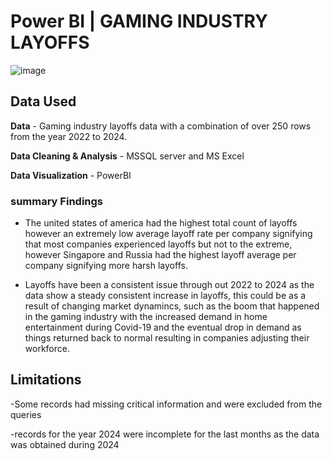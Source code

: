 # Power BI | GAMING INDUSTRY LAYOFFS

![image](https://github.com/user-attachments/assets/6cd6f0c4-6829-48ae-90fc-2a0f8e33ac70)

## Data Used

**Data** - Gaming industry layoffs data with a combination of over 250 rows from the year 2022 to 2024.

**Data Cleaning & Analysis** - MSSQL server and MS Excel

**Data Visualization** - PowerBI

### summary Findings
- The united states of america had the highest total count of layoffs however an extremely low average layoff rate per company
signifying that most companies experienced layoffs but not to the extreme, however Singapore and Russia had the highest layoff average per company signifying more harsh layoffs.

- Layoffs have been a consistent issue through out 2022 to 2024 as the data show a steady consistent increase in layoffs, this could be as a result of changing market dynamincs, such as the boom that happened in the gaming industry with the increased demand in home entertainment during Covid-19 and the eventual drop in demand as things returned back to normal resulting in companies adjusting their workforce.

## Limitations
-Some records had missing critical information and were excluded from the queries

-records for the year 2024 were incomplete for the last months as the data was obtained during 2024
